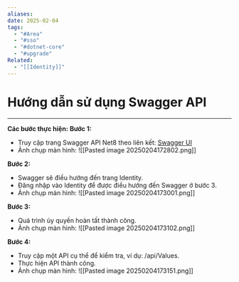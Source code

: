 ```yaml
---
aliases: 
date: 2025-02-04
tags:
  - "#Area"
  - "#sso"
  - "#dotnet-core"
  - "#upgrade"
Related:
  - "[[Identity]]"
---
```

# Hướng dẫn sử dụng Swagger API
--- 
**Các bước thực hiện:**
**Bước 1:**

* Truy cập trang Swagger API Net8 theo liên kết: [Swagger UI](https://tl-api.vnrlocal.com/swagger/index.html)
* Ảnh chụp màn hình: 
![[Pasted image 20250204172802.png]]

**Bước 2:**

* Swagger sẽ điều hướng đến trang Identity.
* Đăng nhập vào Identity để được điều hướng đến Swagger ở bước 3.
* Ảnh chụp màn hình: 
![[Pasted image 20250204173001.png]]

**Bước 3:**

* Quá trình ủy quyền hoàn tất thành công.
* Ảnh chụp màn hình: 
![[Pasted image 20250204173102.png]]

**Bước 4:**

* Truy cập một API cụ thể để kiểm tra, ví dụ: /api/Values.
* Thực hiện API thành công.
* Ảnh chụp màn hình: 
![[Pasted image 20250204173151.png]]

